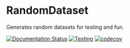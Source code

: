 # RandomDataset
Generates random datasets for testing and fun.

[![Documentation Status](https://readthedocs.org/projects/randomdataset/badge/?version=latest)](https://randomdataset.readthedocs.io/en/latest/?badge=latest)
[![Testing](https://github.com/ericspod/RandomDataset/workflows/Unittests/badge.svg)](https://github.com/ericspod/RandomDataset/actions)
[![codecov](https://codecov.io/gh/ericspod/RandomDataset/branch/master/graph/badge.svg?token=5KPZP9WLAI)](https://codecov.io/gh/ericspod/RandomDataset)

